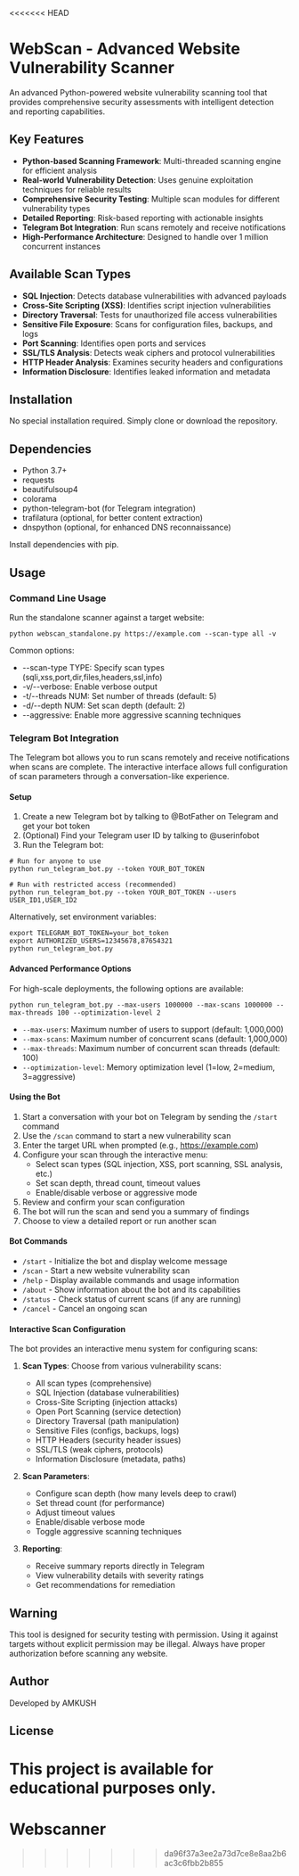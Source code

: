 <<<<<<< HEAD
# WebScan - Advanced Website Vulnerability Scanner

An advanced Python-powered website vulnerability scanning tool that provides comprehensive security assessments with intelligent detection and reporting capabilities.

## Key Features

- **Python-based Scanning Framework**: Multi-threaded scanning engine for efficient analysis
- **Real-world Vulnerability Detection**: Uses genuine exploitation techniques for reliable results
- **Comprehensive Security Testing**: Multiple scan modules for different vulnerability types
- **Detailed Reporting**: Risk-based reporting with actionable insights
- **Telegram Bot Integration**: Run scans remotely and receive notifications
- **High-Performance Architecture**: Designed to handle over 1 million concurrent instances

## Available Scan Types

- **SQL Injection**: Detects database vulnerabilities with advanced payloads
- **Cross-Site Scripting (XSS)**: Identifies script injection vulnerabilities
- **Directory Traversal**: Tests for unauthorized file access vulnerabilities
- **Sensitive File Exposure**: Scans for configuration files, backups, and logs
- **Port Scanning**: Identifies open ports and services
- **SSL/TLS Analysis**: Detects weak ciphers and protocol vulnerabilities
- **HTTP Header Analysis**: Examines security headers and configurations
- **Information Disclosure**: Identifies leaked information and metadata

## Installation

No special installation required. Simply clone or download the repository.

## Dependencies

- Python 3.7+
- requests
- beautifulsoup4
- colorama
- python-telegram-bot (for Telegram integration)
- trafilatura (optional, for better content extraction)
- dnspython (optional, for enhanced DNS reconnaissance)

Install dependencies with pip.

## Usage

### Command Line Usage

Run the standalone scanner against a target website:

```
python webscan_standalone.py https://example.com --scan-type all -v
```

Common options:
- --scan-type TYPE: Specify scan types (sqli,xss,port,dir,files,headers,ssl,info)
- -v/--verbose: Enable verbose output
- -t/--threads NUM: Set number of threads (default: 5)
- -d/--depth NUM: Set scan depth (default: 2)
- --aggressive: Enable more aggressive scanning techniques

### Telegram Bot Integration

The Telegram bot allows you to run scans remotely and receive notifications when scans are complete. The interactive interface allows full configuration of scan parameters through a conversation-like experience.

#### Setup

1. Create a new Telegram bot by talking to @BotFather on Telegram and get your bot token
2. (Optional) Find your Telegram user ID by talking to @userinfobot
3. Run the Telegram bot:

```
# Run for anyone to use
python run_telegram_bot.py --token YOUR_BOT_TOKEN

# Run with restricted access (recommended)
python run_telegram_bot.py --token YOUR_BOT_TOKEN --users USER_ID1,USER_ID2
```

Alternatively, set environment variables:

```
export TELEGRAM_BOT_TOKEN=your_bot_token
export AUTHORIZED_USERS=12345678,87654321
python run_telegram_bot.py
```

#### Advanced Performance Options

For high-scale deployments, the following options are available:

```
python run_telegram_bot.py --max-users 1000000 --max-scans 1000000 --max-threads 100 --optimization-level 2
```

- `--max-users`: Maximum number of users to support (default: 1,000,000)
- `--max-scans`: Maximum number of concurrent scans (default: 1,000,000)
- `--max-threads`: Maximum number of concurrent scan threads (default: 100)
- `--optimization-level`: Memory optimization level (1=low, 2=medium, 3=aggressive)

#### Using the Bot

1. Start a conversation with your bot on Telegram by sending the `/start` command
2. Use the `/scan` command to start a new vulnerability scan
3. Enter the target URL when prompted (e.g., https://example.com)
4. Configure your scan through the interactive menu:
   - Select scan types (SQL injection, XSS, port scanning, SSL analysis, etc.)
   - Set scan depth, thread count, timeout values
   - Enable/disable verbose or aggressive mode
5. Review and confirm your scan configuration
6. The bot will run the scan and send you a summary of findings
7. Choose to view a detailed report or run another scan

#### Bot Commands

- `/start` - Initialize the bot and display welcome message
- `/scan` - Start a new website vulnerability scan
- `/help` - Display available commands and usage information
- `/about` - Show information about the bot and its capabilities
- `/status` - Check status of current scans (if any are running)
- `/cancel` - Cancel an ongoing scan

#### Interactive Scan Configuration

The bot provides an interactive menu system for configuring scans:

1. **Scan Types**: Choose from various vulnerability scans:
   - All scan types (comprehensive)
   - SQL Injection (database vulnerabilities)
   - Cross-Site Scripting (injection attacks)
   - Open Port Scanning (service detection)
   - Directory Traversal (path manipulation)
   - Sensitive Files (configs, backups, logs)
   - HTTP Headers (security header issues)
   - SSL/TLS (weak ciphers, protocols)
   - Information Disclosure (metadata, paths)

2. **Scan Parameters**:
   - Configure scan depth (how many levels deep to crawl)
   - Set thread count (for performance)
   - Adjust timeout values
   - Enable/disable verbose mode
   - Toggle aggressive scanning techniques

3. **Reporting**:
   - Receive summary reports directly in Telegram
   - View vulnerability details with severity ratings
   - Get recommendations for remediation

## Warning

This tool is designed for security testing with permission. Using it against targets without explicit permission may be illegal. Always have proper authorization before scanning any website.

## Author

Developed by AMKUSH

## License

This project is available for educational purposes only.
=======
# Webscanner
>>>>>>> da96f37a3ee2a73d7ce8e8aa2b6ac3c6fbb2b855
